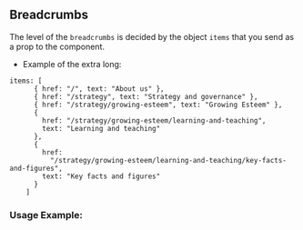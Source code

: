 ## Breadcrumbs

The level of the `breadcrumbs` is decided by the object `items` that you send as a prop to the component.

- Example of the extra long:

```
items: [
      { href: "/", text: "About us" },
      { href: "/strategy", text: "Strategy and governance" },
      { href: "/strategy/growing-esteem", text: "Growing Esteem" },
      {
        href: "/strategy/growing-esteem/learning-and-teaching",
        text: "Learning and teaching"
      },
      {
        href:
          "/strategy/growing-esteem/learning-and-teaching/key-facts-and-figures",
        text: "Key facts and figures"
      }
    ]
```

### Usage Example:
